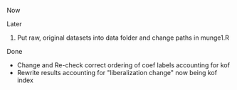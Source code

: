 Now




Later
1. Put raw, original datasets into data folder and change paths in munge1.R




Done
- Change and Re-check correct ordering of coef labels accounting for kof
- Rewrite results accounting for "liberalization change" now being kof index